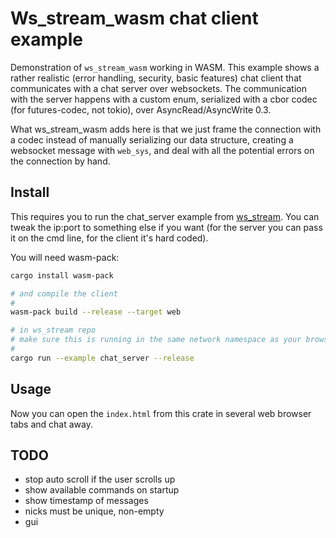 # Ws_stream_wasm chat client example

Demonstration of `ws_stream_wasm` working in WASM. This example shows a rather realistic (error handling, security, basic features) chat client that communicates with a chat server over websockets. The communication with the server happens with
a custom enum, serialized with a cbor codec (for futures-codec, not tokio), over AsyncRead/AsyncWrite 0.3.

What ws_stream_wasm adds here is that we just frame the connection with a codec instead of manually serializing our
data structure, creating a websocket message with `web_sys`, and deal with all the potential errors on the connection
by hand.

## Install

This requires you to run the chat_server example from [ws_stream](https://github.com/najamelan/ws_stream). You can tweak
the ip:port to something else if you want (for the server you can pass it on the cmd line, for the client it's hard coded).

You will need wasm-pack:
```bash
cargo install wasm-pack

# and compile the client
#
wasm-pack build --release --target web

# in ws_stream repo
# make sure this is running in the same network namespace as your browser
#
cargo run --example chat_server --release
```

## Usage

Now you can open the `index.html` from this crate in several web browser tabs and chat away.


## TODO
- stop auto scroll if the user scrolls up
- show available commands on startup
- show timestamp of messages
- nicks must be unique, non-empty
- gui
